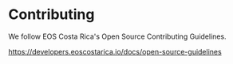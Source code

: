 # Contributing

We follow EOS Costa Rica's Open Source Contributing Guidelines.

https://developers.eoscostarica.io/docs/open-source-guidelines
